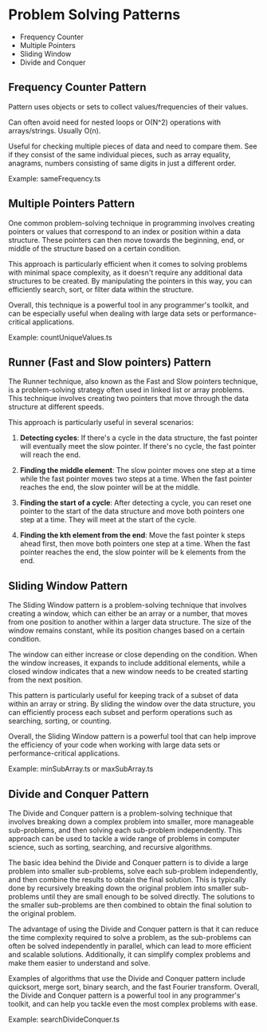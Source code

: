 # Problem Solving Patterns

- Frequency Counter
- Multiple Pointers
- Sliding Window
- Divide and Conquer

## Frequency Counter Pattern

Pattern uses objects or sets to collect values/frequencies of their values.

Can often avoid need for nested loops or O(N^2) operations with arrays/strings. Usually O(n).

Useful for checking multiple pieces of data and need to compare them. See if they consist of the same individual pieces, such as array equality, anagrams, numbers consisting of same digits in just a different order.


Example: sameFrequency.ts

## Multiple Pointers Pattern

One common problem-solving technique in programming involves creating pointers or values that correspond to an index or position within a data structure. These pointers can then move towards the beginning, end, or middle of the structure based on a certain condition.

This approach is particularly efficient when it comes to solving problems with minimal space complexity, as it doesn't require any additional data structures to be created. By manipulating the pointers in this way, you can efficiently search, sort, or filter data within the structure.

Overall, this technique is a powerful tool in any programmer's toolkit, and can be especially useful when dealing with large data sets or performance-critical applications.

Example: countUniqueValues.ts

## Runner (Fast and Slow pointers) Pattern

The Runner technique, also known as the Fast and Slow pointers technique, is a problem-solving strategy often used in linked list or array problems. This technique involves creating two pointers that move through the data structure at different speeds. 

This approach is particularly useful in several scenarios:

1. **Detecting cycles**: If there's a cycle in the data structure, the fast pointer will eventually meet the slow pointer. If there's no cycle, the fast pointer will reach the end.

2. **Finding the middle element**: The slow pointer moves one step at a time while the fast pointer moves two steps at a time. When the fast pointer reaches the end, the slow pointer will be at the middle.

3. **Finding the start of a cycle**: After detecting a cycle, you can reset one pointer to the start of the data structure and move both pointers one step at a time. They will meet at the start of the cycle.

4. **Finding the kth element from the end**: Move the fast pointer k steps ahead first, then move both pointers one step at a time. When the fast pointer reaches the end, the slow pointer will be k elements from the end.


## Sliding Window Pattern

The Sliding Window pattern is a problem-solving technique that involves creating a window, which can either be an array or a number, that moves from one position to another within a larger data structure. The size of the window remains constant, while its position changes based on a certain condition.

The window can either increase or close depending on the condition. When the window increases, it expands to include additional elements, while a closed window indicates that a new window needs to be created starting from the next position.

This pattern is particularly useful for keeping track of a subset of data within an array or string. By sliding the window over the data structure, you can efficiently process each subset and perform operations such as searching, sorting, or counting.

Overall, the Sliding Window pattern is a powerful tool that can help improve the efficiency of your code when working with large data sets or performance-critical applications.

Example: minSubArray.ts or maxSubArray.ts

## Divide and Conquer Pattern

The Divide and Conquer pattern is a problem-solving technique that involves breaking down a complex problem into smaller, more manageable sub-problems, and then solving each sub-problem independently. This approach can be used to tackle a wide range of problems in computer science, such as sorting, searching, and recursive algorithms.

The basic idea behind the Divide and Conquer pattern is to divide a large problem into smaller sub-problems, solve each sub-problem independently, and then combine the results to obtain the final solution. This is typically done by recursively breaking down the original problem into smaller sub-problems until they are small enough to be solved directly. The solutions to the smaller sub-problems are then combined to obtain the final solution to the original problem.

The advantage of using the Divide and Conquer pattern is that it can reduce the time complexity required to solve a problem, as the sub-problems can often be solved independently in parallel, which can lead to more efficient and scalable solutions. Additionally, it can simplify complex problems and make them easier to understand and solve.

Examples of algorithms that use the Divide and Conquer pattern include quicksort, merge sort, binary search, and the fast Fourier transform. Overall, the Divide and Conquer pattern is a powerful tool in any programmer's toolkit, and can help you tackle even the most complex problems with ease.

Example: searchDivideConquer.ts